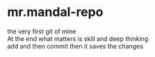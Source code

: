# mr.mandal-repo
the very first git of mine
<br>
At the end what matters is skill and deep thinking
<br>
add and then commit then it saves the changes
